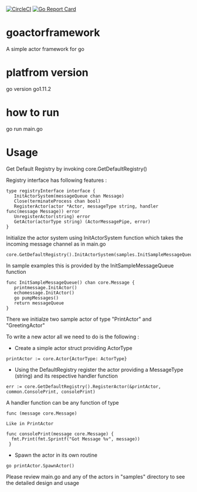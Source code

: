 [![CircleCI](https://circleci.com/gh/heckdevice/goactorframework.svg?style=svg)](https://circleci.com/gh/heckdevice/goactorframework)
[![Go Report Card](https://goreportcard.com/badge/github.com/heckdevice/goactorframework)](https://goreportcard.com/report/github.com/heckdevice/goactorframework)


# goactorframework
A simple actor framework for go

# platfrom version
go version go1.11.2

# how to run
go run main.go

# Usage

 Get Default Registry by invoking core.GetDefaultRegistry()
 
 Registry interface has following features :
 ```
 type registryInterface interface {
	InitActorSystem(messageQueue chan Message)
	Close(terminateProcess chan bool)
	RegisterActor(actor *Actor, messageType string, handler func(message Message)) error
	UnregisterActor(string) error
	GetActor(actorType string) (ActorMessagePipe, error)
}
 ```
 Initialize the actor system using InitActorSystem function which takes the incoming message channel as in main.go
 ```
 core.GetDefaultRegistry().InitActorSystem(samples.InitSampleMessageQueue())
 ```
 
 In sample examples this is provided by the InitSampleMessageQueue function
 
 ```
 func InitSampleMessageQueue() chan core.Message {
	printmessage.InitActor()
	echomessage.InitActor()
	go pumpMessages()
	return messageQueue
}
 ```
 There we initialze two sample actor of type "PrintActor" and "GreetingActor"
 
 To write a new actor all we need to do is the following :
 
  - Create a simple actor struct providing ActorType 
  ```
  printActor := core.Actor{ActorType: ActorType}
  ```
  - Using the DefaultRegistry register the actor providing a MessageType (string) and its respective handler function
  ```
  err := core.GetDefaultRegistry().RegisterActor(&printActor, common.ConsolePrint, consolePrint)
  ```
  A handler function can be any function of type 
  ```
  func (message core.Message)
  
  Like in PrintActor
  
  func consolePrint(message core.Message) {
	fmt.Print(fmt.Sprintf("Got Message %v", message))
   }
  ```
  - Spawn the actor in its own routine
  ```
  go printActor.SpawnActor()
  ```
 Please review main.go and any of the actors in "samples" directory to see the detailed design and usage
